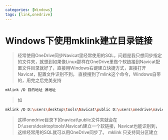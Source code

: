 ```yaml
---
categories: [Windows]
tags: [link,onedrive]
---
```



# Windows下使用mklink建立目录链接

> 经常使用OneDrive同步Navicat里经常使用的SQL，问题是我只想同步指定的文件夹，就想到如果像Linux那样在OneDrive里做个软链接到Navicat配置文件目录就好了，直接用Windows右键建立快捷方式，直接打开Navicat，配置文件识别不到。
直接搜到了mlink这个命令，Windows自带的，用完之后完美支持

```bash
mklink /D 目的地址 源地址

```

> 如

```bash
mklink /D D:\users\desktop\tools\Navicat\public D:\users\onedrive\navicat\public
```

> 这样onedrive目录下的navicat\public文件夹就会在D:\users\desktop\tools\Navicat\建立一个软链接，Navicat也能识别到，这样经常用的SQL就可以用OneDrive同步了。
mklink 只支持同分区建立

